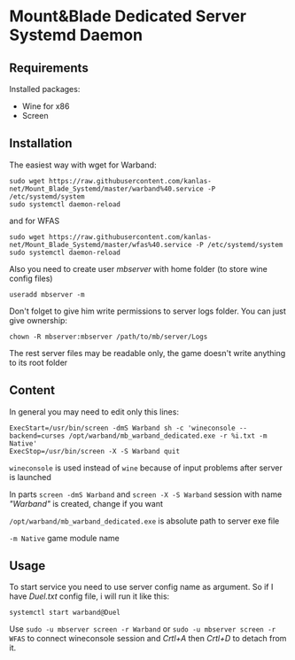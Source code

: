 # Mount&Blade Dedicated Server Systemd Daemon

## Requirements ##

Installed packages:
* Wine for x86
* Screen

## Installation

The easiest way with wget for Warband:

```
sudo wget https://raw.githubusercontent.com/kanlas-net/Mount_Blade_Systemd/master/warband%40.service -P /etc/systemd/system
sudo systemctl daemon-reload
```

and for WFAS

```
sudo wget https://raw.githubusercontent.com/kanlas-net/Mount_Blade_Systemd/master/wfas%40.service -P /etc/systemd/system
sudo systemctl daemon-reload
```

Also you need to create user *mbserver* with home folder (to store wine config files)

`useradd mbserver -m`

Don't folget to give him write permissions to server logs folder. You can just give ownership:

`chown -R mbserver:mbserver /path/to/mb/server/Logs`

The rest server files may be readable only, the game doesn't write anything to its root folder

## Content

In general you may need to edit only this lines:
```
ExecStart=/usr/bin/screen -dmS Warband sh -c 'wineconsole --backend=curses /opt/warband/mb_warband_dedicated.exe -r %i.txt -m Native'
ExecStop=/usr/bin/screen -X -S Warband quit
```

`wineconsole` is used instead of `wine` because of input problems after server is launched

In parts `screen -dmS Warband` and `screen -X -S Warband` session with name *"Warband"* is created, change if you want

`/opt/warband/mb_warband_dedicated.exe` is absolute path to server exe file

`-m Native` game module name

## Usage

To start service you need to use server config name as argument. So if I have *Duel.txt* config file, i will run it like this:

`systemctl start warband@Duel`

Use `sudo -u mbserver screen -r Warband` or `sudo -u mbserver screen -r WFAS` to connect wineconsole session and *Crtl+A* then *Crtl+D* to detach from it.

